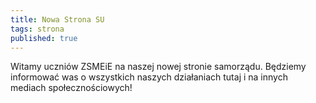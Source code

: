 ```yaml
---
title: Nowa Strona SU
tags: strona
published: true
---
```


Witamy uczniów ZSMEiE na naszej nowej stronie samorządu. Będziemy informować was o wszystkich naszych działaniach tutaj i na innych mediach społecznościowych!